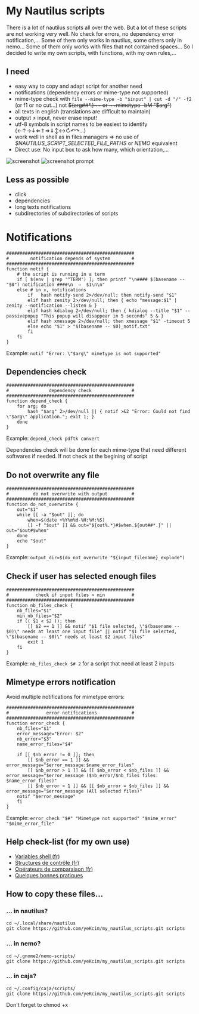# My Nautilus scripts

There is a lot of nautilus scripts all over the web. But a lot of these scripts are not working very well. No check for errors, no dependency error notification,… Some of them only works in nautilus, some others only in nemo… Some of them only works with files that not contained spaces… So I decided to write my own scripts, with functions, with my own rules,…

## I need

* easy way to copy and adapt script for another need
* notifications (dependency errors or mime-type not supported)
* mime-type check with `file --mime-type -b "$input" | cut -d "/" -f2` (or f1 or no cut…) not ~~${arg##*.}~~ or ~~mimetype -bM "$arg"~~)
* all texts in english (translations are difficult to maintain)
* output ≠ input, never erase input!
* utf-8 symbols in script names to be easiest to identify (←↑→↓⇐⇑⇒⇓↕↔↻↶↷…)
* work well in shell as in files managers ⇒ no use of *$NAUTILUS_SCRIPT_SELECTED_FILE_PATHS* or *NEMO* equivalent
* Direct use: No input box to ask how many, which orientation,…

![screenshot](https://raw.githubusercontent.com/yeKcim/my_nautilus_scripts/master/screenshot.png) ![screenshot prompt](https://raw.githubusercontent.com/yeKcim/my_nautilus_scripts/master/screenshot_prompt.png)

## Less as possible

* click
* dependencies
* long texts notifications
* subdirectories of subdirectories of scripts

# Notifications

    ################################################
    #        notification depends of system        #
    ################################################
    function notif { 
        # the script is running in a term
        if [ $(env | grep '^TERM') ]; then printf "\n#### $(basename -- "$0") notification ####\n  ⇒  $1\n\n"
        else # in x, notifications
		    if   hash notify-send 2>/dev/null; then notify-send "$1"
		    elif hash zenity 2>/dev/null; then { echo "message:$1" | zenity --notification --listen & }
		    elif hash kdialog 2>/dev/null; then { kdialog --title "$1" --passivepopup "This popup will disappear in 5 seconds" 5 & }
		    elif hash xmessage 2>/dev/null; then xmessage "$1" -timeout 5
            else echo "$1" > "$(basename -- $0)_notif.txt"
            fi
        fi
    }

Example: `notif "Error: \"$arg\" mimetype is not supported"`

## Dependencies check

    ################################################
    #               dependency check               #
    ################################################
    function depend_check {
        for arg; do
		    hash "$arg" 2>/dev/null || { notif >&2 "Error: Could not find \"$arg\" application."; exit 1; }
        done    
    }

Example: `depend_check pdftk convert`

Dependencies check will be done for each mime-type that need different softwares if needed. If not check at the begining of script

## Do not overwrite any file

    ################################################
    #         do not overwrite with output         #
    ################################################
    function do_not_overwrite {
        out="$1"
        while [[ -a "$out" ]]; do
            when=$(date +%Y%m%d-%H:%M:%S)
            [[ -f "$out" ]] && out="${out%.*}#$when.${out##*.}" || out="$out#$when"
        done
        echo "$out"
    }

Example: `output_dir=$(do_not_overwrite "${input_filename}_explode")`

## Check if user has selected enough files

    ################################################
    #          check if input files > min          #
    ################################################
    function nb_files_check {
        nb_files="$1"
        min_nb_files="$2"
        if (( $1 < $2 )); then 
            [[ $2 == 1 ]] && notif "$1 file selected, \"$(basename -- $0)\" needs at least one input file" || notif "$1 file selected, \"$(basename -- $0)\" needs at least $2 input files" 
            exit 1
        fi 
    }

Example: `nb_files_check $# 2` for a script that need at least 2 inputs

## Mimetype errors notification

Avoid multiple notifications for mimetype errors:

    ################################################
    #              error notifications             #
    ################################################
    function error_check {
        nb_files="$1"
        error_message="Error: $2"
        nb_error="$3"
        name_error_files="$4"

        if [[ $nb_error != 0 ]]; then
            [[ $nb_error == 1 ]] && error_message="$error_message:$name_error_files"
            [[ $nb_error > 1 ]] && [[ $nb_error < $nb_files ]] && error_message="$error_message ($nb_error/$nb_files files: $name_error_files)"
            [[ $nb_error > 1 ]] && [[ $nb_error = $nb_files ]] && error_message="$error_message (All selected files)"
        notif "$error_message"
        fi
    }

Example: `error_check "$#" "Mimetype not supported" "$mime_error" "$mime_error_file"`

## Help check-list (for my own use)

* [Variables shell (fr)](http://michel.mauny.net/sii/variables-shell.html)
* [Structures de contrôle (fr)](http://aral.iut-rodez.fr/fr/sanchis/enseignement/bash/ar01s10.html)
* [Opérateurs de comparaison (fr)](http://abs.traduc.org/abs-fr/ch07s03.html)
* [Quelques bonnes pratiques](http://ineumann.developpez.com/tutoriels/linux/bash-bonnes-pratiques/)

## How to copy these files…

### … in nautilus?
    cd ~/.local/share/nautilus
    git clone https://github.com/yeKcim/my_nautilus_scripts.git scripts

### … in nemo?
    cd ~/.gnome2/nemo-scripts/
    git clone https://github.com/yeKcim/my_nautilus_scripts.git scripts
    
### … in caja?
    cd ~/.config/caja/scripts/
    git clone https://github.com/yeKcim/my_nautilus_scripts.git scripts

Don't forget to chmod +x
